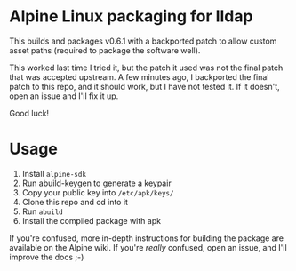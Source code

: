 # Alpine Linux packaging for lldap

This builds and packages v0.6.1 with a backported patch to allow custom asset paths (required to package the software well).

This worked last time I tried it, but the patch it used was not the final patch that was accepted upstream. A few minutes ago, I backported the final patch to this repo, and it should work, but I have not tested it. If it doesn't, open an issue and I'll fix it up.

Good luck!

# Usage

1. Install `alpine-sdk`
2. Run abuild-keygen to generate a keypair
3. Copy your public key into `/etc/apk/keys/`
4. Clone this repo and cd into it
5. Run `abuild`
6. Install the compiled package with apk

If you're confused, more in-depth instructions for building the package are available on the Alpine wiki. If you're *really* confused, open an issue, and I'll improve the docs ;-)
